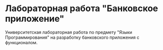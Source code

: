 # Лабораторная работа "Банковское приложение"

Университетская лабораторная работа по предмету "Языки Программирования" на разработку банковского приложения с функционалом.
